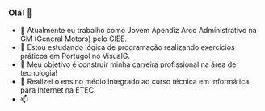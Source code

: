 ### Olá! 👋

- 🔭 Atualmente eu trabalho como Jovem Apendiz Arco Administrativo na GM (General Motors) pelo CIEE.
- 🌱 Estou estudando lógica de programação realizando exercícios práticos em Portugol no VisualG.
- 👯 Meu objetivo é construir minha carreira profissional na área de tecnologia!
- 🤔 Realizei o ensino médio integrado ao curso técnica em Informática para Internet na ETEC.
- 📫 
